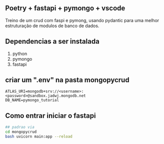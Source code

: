 ## Poetry + fastapi + pymongo + vscode

Treino de um crud com faspi e pymong, usando pydantic para uma melhor estruturação de modulos de banco de dados.
## Dependencias a ser instalada
1. python
2. pymongo
3. fastapi 

## criar um ".env" na pasta mongopycrud
````
ATLAS_URI=mongodb+srv://<username>:<password>@sandbox.jadwj.mongodb.net
DB_NAME=pymongo_tutorial
````


## Como entrar iniciar o fastapi
```bash
## padrao via 
cd mongopycrud
bash uvicorn main:app --reload
```
